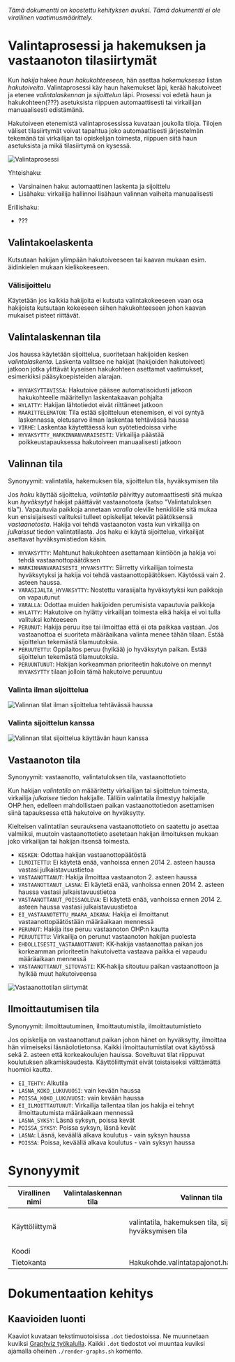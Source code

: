 *Tämä dokumentti on koostettu kehityksen avuksi. Tämä dokumentti ei ole
virallinen vaatimusmäärittely.*

# Valintaprosessi ja hakemuksen ja vastaanoton tilasiirtymät

Kun *hakija* hakee *haun* *hakukohteeseen*, hän asettaa *hakemuksessa* listan
*hakutoiveita*. Valintaprosessi käy haun hakemukset läpi, kerää hakutoiveet ja etenee *valintalaskennan*
ja *sijoittelun* läpi. Prosessi voi edetä haun ja hakukohteen(???) asetuksista
riippuen automaattisesti tai virkailijan manuaalisesti edistämänä.

Hakutoiveen etenemistä valintaprosessissa kuvataan joukolla
tiloja. Tilojen väliset tilasiirtymät voivat tapahtua joko automaattisesti järjestelmän tekemänä
tai virkailijan tai opiskelijan toimesta, riippuen siitä haun asetuksista ja
mikä tilasiirtymä on kysessä.

![Valintaprosessi](img/valintaprosessi.png)

Yhteishaku:
* Varsinainen haku: automaattinen laskenta ja sijoittelu
* Lisähaku: virkailija hallinnoi lisähaun valinnan vaiheita manuaalisesti

Erillishaku:
* ???

## Valintakoelaskenta

Kutsutaan hakijan ylimpään hakutoiveeseen tai kaavan mukaan esim. äidinkielen
mukaan kielikokeeseen.


### Välisijoittelu

Käytetään jos kaikkia hakijoita ei kutsuta valintakokeeseen vaan osa
hakijoista kutsutaan kokeeseen siihen hakukohteeseen johon kaavan mukaiset
pisteet riittävät.


## Valintalaskennan tila

Jos haussa käytetään sijoittelua, suoritetaan hakijoiden kesken *valintalaskenta*.
Laskenta valitsee ne hakijat (hakijoiden hakutoiveet) jatkoon jotka ylittävät
kyseisen hakukohteen asettamat vaatimukset, esimerkiksi pääsykoepisteiden
alarajan.

- `HYVAKSYTTAVISSA`: Hakutoive pääsee automatisoidusti jatkoon hakukohteelle
  määritellyn laskentakaavan pohjalta
- `HYLATTY`: Hakijan lähtotiedot eivät riittäneet jatkoon
- `MAARITTELEMATON`: Tila estää sijoitteluun etenemisen, ei voi syntyä
  laskennassa, oletusarvo ilman laskentaa tehtävässä haussa
- `VIRHE`: Laskentaa käytettäessä kun syötetiedoissa virhe
- `HYVAKSYTTY_HARKINNANVARAISESTI`: Virkailija päästää poikkeustapauksessa
  hakutoiveen manuaalisesti jatkoon


## Valinnan tila

Synonyymit: valintatila, hakemuksen tila, sijoittelun tila, hyväksymisen tila

Jos *haku* käyttää sijoittelua, *valintatila* päivittyy automaattisesti sitä
mukaa kun *hyväksytyt* hakijat päättävät vastaanotosta (katso "Valintatuloksen
tila"). Vapautuvia paikkoja annetaan *varalla* oleville henkilöille sitä mukaa
kun ensisijaisesti valituksi tulleet opiskelijat tekevät päätöksensä
*vastaanotosta*. Hakija voi tehdä vastaanoton vasta kun virkailija on
*julkaissut* tiedon valintatilasta. Jos haku ei käytä sijoittelua, virkailijat
asettavat hyväksymistiedon käsin.

- `HYVAKSYTTY`: Mahtunut hakukohteen asettamaan kiintiöön ja hakija voi tehdä
  vastaanottopäätöksen
- `HARKINNANVARAISESTI_HYVAKSYTTY`: Siirretty virkailijan toimesta
  hyväksytyksi ja hakija voi tehdä vastaanottopäätöksen. Käytössä vain 2.
  asteen haussa.
- `VARASIJALTA_HYVAKSYTTY`: Nostettu varasijalta hyväksytyksi kun paikkoja on
  vapautunut
- `VARALLA`: Odottaa muiden hakijoiden perumisista vapautuvia paikkoja
- `HYLATTY`: Hakutoive on hylätty virkailijan toimesta eikä hakija ei voi
  tulla valituksi kohteeseen
- `PERUNUT`: Hakija peruu itse tai ilmoittaa että ei ota paikkaa vastaan. Jos
  vastaanottoa ei suoriteta määräaikana valinta menee tähän tilaan. Estää
  sijoittelun tekemästä tilamuutoksia.
- `PERUUTETTU`: Oppilaitos peruu (hylkää) jo hyväksytyn paikan. Estää
  sijoittelun tekemästä tilamuutoksia.
- `PERUUNTUNUT`: Hakijan korkeamman prioriteetin hakutoive on mennyt
  `HYVAKSYTTY` tilaan jolloin tämä hakutoive peruuntuu


### Valinta ilman sijoittelua

![Valinnan tilat ilman sijoittelua tehtävässä haussa](img/valintatila_ilman_sijoittelua.png)


### Valinta sijoittelun kanssa

![Valinnan tilat sijoittelua käyttävän haun kanssa](img/valintatila_sijoittelulla.png)


## Vastaanoton tila

Synonyymit: vastaanotto, valintatuloksen tila, vastaanottotieto

Kun hakijan *valintatila* on määäritetty virkailijan tai sijoittelun toimesta,
virkailija *julkaisee* tiedon hakijalle. Tällöin valintatila ilmestyy
hakijalle OHP:hen, edelleen mahdollistaen paikan vastaanottotiedon asettamisen
siinä tapauksessa että hakutoive on hyväksytty.

Kielteisen valintatilan seurauksena vastaanottotieto on saatettu jo asettaa
valmiiksi, muutoin vastaanottotieto asetetaan hakijan ilmoituksen mukaan joko
virkailijan tai hakijan itsensä toimesta.

- `KESKEN`: Odottaa hakijan vastaanottopäätöstä
- `ILMOITETTU`: Ei käytetä enää, vanhoissa ennen 2014 2. asteen haussa vastasi
  julkaistavuustietoa
- `VASTAANOTTANUT`: Hakija ilmoittaa vastaanoton 2. asteen haussa
- `VASTAANOTTANUT_LASNA`: Ei käytetä enää, vanhoissa ennen 2014 2. asteen
  haussa vastasi julkaistavuustietoa
- `VASTAANOTTANUT_POISSAOLEVA`: Ei käytetä enää, vanhoissa ennen 2014 2.
  asteen haussa vastasi julkaistavuustietoa
- `EI_VASTAANOTETTU_MAARA_AIKANA`: Hakija ei ilmoittanut vastaanottopäätöstään
  määräaikaan mennessä
- `PERUNUT`: Hakija itse peruu vastaanoton OHP:n kautta
- `PERUUTETTU`: Virkailija on perunut vastaanoton hakijan puolesta
- `EHDOLLISESTI_VASTAANOTTANUT`: KK-hakija vastaanottaa paikan jos korkeamman
  prioriteetin hakutoivetta vastaava paikka ei vapaudu määräaikaan mennessä
- `VASTAANOTTANUT_SITOVASTI`: KK-hakija sitoutuu paikan vastaanottoon ja hylkää
  muut hakutoiveensa

![Vastaanottotilan siirtymät](img/vastaanotto.png)


## Ilmoittautumisen tila

Synonyymit: ilmoittautuminen, ilmoittautumistila, ilmoittautumistieto

Jos opiskelija on vastaanottanut paikan johon hänet on hyväksytty, ilmoittaa
hän viimeiseksi läsnäolotietonsa. Kaikki ilmoittautumistilat ovat käytössä
sekä 2. asteen että korkeakoulujen hauissa. Soveltuvat tilat riippuvat
koulutuksen alkamiskaudesta. Käyttöliittymät eivät toistaiseksi välttämättä
huomioi kautta.

- `EI_TEHTY`: Alkutila
- `LASNA_KOKO_LUKUVUOSI`: vain kevään haussa
- `POISSA_KOKO_LUKUVUOSI`: vain kevään haussa
- `EI_ILMOITTAUTUNUT`: Virkailija tallentaa tilan jos hakija ei tehnyt
  ilmoittautumista määräaikaan mennessä
- `LASNA_SYKSY`: Läsnä syksyn, poissa kevät
- `POISSA_SYKSY`: Poissa syksyn, läsnä kevät
- `LASNA`: Läsnä, keväällä alkava koulutus - vain syksyn haussa
- `POISSA`: Poissa, keväällä alkava koulutus - vain syksyn haussa

# Synonyymit

| Virallinen nimi | Valintalaskennan tila | Valinnan tila | Vastaanoton tila | Ilmoittautumisen tila |
| --- | --- | --- | --- | --- |
| Käyttöliittymä |  | valintatila, hakemuksen tila, sijoittelun tila, hyväksymisen tila | vastaanotto, valintatuloksen tila, vastaanottotieto | ilmoittautuminen, ilmoittautumistila, ilmoittautumistieto |
| Koodi |  |  |  |  |
| Tietokanta |  | Hakukohde.valintatapajonot.hakemukset.tila | Valintatulos.tila | Valintatulos.ilmoittautumisTila |

# Dokumentaation kehitys

## Kaavioiden luonti

Kaaviot kuvataan tekstimuotoisissa `.dot` tiedostoissa. Ne muunnetaan kuviksi
[Graphviz työkalulla](http://www.graphviz.org/). Kaikki `.dot` tiedostot voi
muuntaa kuviksi ajamalla oheinen `./render-graphs.sh` komento.

